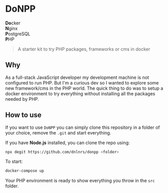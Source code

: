 # DoNPP

**Do**cker  
**N**ginx  
**P**ostgreSQL  
**P**HP

> A starter kit to try PHP packages, frameworks or cms in docker

## Why
As a full-stack JavaScript developer my development machine is not configured to run PHP. But I'm a curious dev so I wanted to explore some new framework/cms in the PHP world.
The quick thing to do was to setup a docker environment to try everything without installing all the packages needed by PHP.

## How to use
If you want to use `DoNPP` you can simply clone this repository in a folder of your choice, remove the `.git` and start everything.

If you have **Node.js** installed, you can clone the repo using:
```bash
npx degit https://github.com/dnlnrs/donpp <folder>
```

To start:
```bash
docker-compose up
```

Your PHP environment is ready to show everything you throw in the `src` folder.
